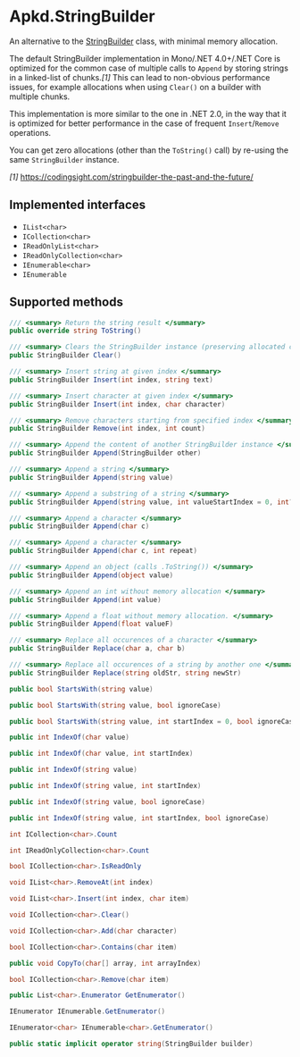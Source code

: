 # Apkd.StringBuilder

An alternative to the [StringBuilder](https://docs.microsoft.com/en-us/dotnet/api/system.text.stringbuilder) class, with minimal memory allocation.

The default StringBuilder implementation in Mono/.NET 4.0+/.NET Core is optimized for the common case of multiple calls to `Append` by storing strings in a linked-list of chunks.*[1]* This can lead to non-obvious performance issues, for example allocations when using `Clear()` on a builder with multiple chunks.

This implementation is more similar to the one in .NET 2.0, in the way that it is optimized for better performance in the case of frequent `Insert`/`Remove` operations.

You can get zero allocations (other than the `ToString()` call) by re-using the same `StringBuilder` instance.

*[1]* https://codingsight.com/stringbuilder-the-past-and-the-future/

## Implemented interfaces

- `IList<char>`
- `ICollection<char>`
- `IReadOnlyList<char>`
- `IReadOnlyCollection<char>`
- `IEnumerable<char>`
- `IEnumerable`

## Supported methods

```csharp
/// <summary> Return the string result </summary>
public override string ToString()

/// <summary> Clears the StringBuilder instance (preserving allocated capacity) </summary>
public StringBuilder Clear()

/// <summary> Insert string at given index </summary>
public StringBuilder Insert(int index, string text)

/// <summary> Insert character at given index </summary>
public StringBuilder Insert(int index, char character)

/// <summary> Remove characters starting from specified index </summary>
public StringBuilder Remove(int index, int count)

/// <summary> Append the content of another StringBuilder instance </summary>
public StringBuilder Append(StringBuilder other)

/// <summary> Append a string </summary>
public StringBuilder Append(string value)

/// <summary> Append a substring of a string </summary>
public StringBuilder Append(string value, int valueStartIndex = 0, int? valueLength = default)

/// <summary> Append a character </summary>
public StringBuilder Append(char c)

/// <summary> Append a character </summary>
public StringBuilder Append(char c, int repeat)

/// <summary> Append an object (calls .ToString()) </summary>
public StringBuilder Append(object value)

/// <summary> Append an int without memory allocation </summary>
public StringBuilder Append(int value)

/// <summary> Append a float without memory allocation. </summary>
public StringBuilder Append(float valueF)

/// <summary> Replace all occurences of a character </summary>
public StringBuilder Replace(char a, char b)

/// <summary> Replace all occurences of a string by another one </summary>
public StringBuilder Replace(string oldStr, string newStr)

public bool StartsWith(string value)

public bool StartsWith(string value, bool ignoreCase)

public bool StartsWith(string value, int startIndex = 0, bool ignoreCase = false)

public int IndexOf(char value)

public int IndexOf(char value, int startIndex)

public int IndexOf(string value)

public int IndexOf(string value, int startIndex)

public int IndexOf(string value, bool ignoreCase)

public int IndexOf(string value, int startIndex, bool ignoreCase)

int ICollection<char>.Count

int IReadOnlyCollection<char>.Count

bool ICollection<char>.IsReadOnly

void IList<char>.RemoveAt(int index)

void IList<char>.Insert(int index, char item)

void ICollection<char>.Clear()

void ICollection<char>.Add(char character)

bool ICollection<char>.Contains(char item)

public void CopyTo(char[] array, int arrayIndex)

bool ICollection<char>.Remove(char item)

public List<char>.Enumerator GetEnumerator()

IEnumerator IEnumerable.GetEnumerator()

IEnumerator<char> IEnumerable<char>.GetEnumerator()

public static implicit operator string(StringBuilder builder)
```
